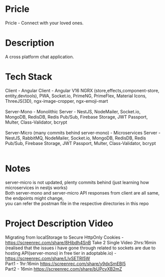 # Pricle
Pricle - Connect with your loved ones.

# Description
A cross platform chat application. 

# Tech Stack </br>
Client - Angular Client - Angular V16 NGRX (store,effects,component-store, entity,devtools), PWA, Socket.io, PrimeNG, PrimeFlex, Material Icons, ThreeJS(3D), ngx-image-cropper, ngx-emoji-mart </br></br>
Server-Mono - Monolithic Server - NestJS, NodeMailer, Socket.io, MongoDB, RedisDB, Redis Pub/Sub, Firebase Storage, JWT Passport, Multer, Class-Validator, bcrypt </br></br>
Server-Micro (many commits behind server-mono) - Microservices Server - NestJS, RabbitMQ, NodeMailer, Socket.io, MongoDB, RedisDB, Redis Pub/Sub, Firebase Storage, JWT Passport, Multer, Class-Validator, bcrypt </br></br>

# Notes
 server-micro is not updated, plenty commits behind (just learning how microservices in nestjs works) </br>
 Both server-mono and server-micro API responses from client are all same, the endpoints might change, </br>
 you can refer the postman file in the respective directories in this repo </br>

# Project Description Video </br>
Migrating from localStorage to Secure HttpOnly Cookies - https://screenrec.com/share/8Hibdh4SnB
Take 2 Single Video 2hrs:16min (realised that the issues i have gone through related to sockets are due to hosting API(server-mono) in free tier in adoptable.io) - https://screenrec.com/share/LlvSETRI5W </br>
Part1 - 1hr:16min https://screenrec.com/share/y9dxSmEBl5 </br>
Part2 - 16min https://screenrec.com/share/bUPcyXB2mZ </br>

